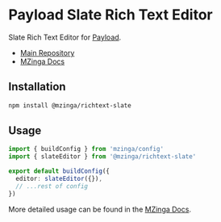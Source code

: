 # Payload Slate Rich Text Editor

Slate Rich Text Editor for [Payload](https://mzinga.io).

- [Main Repository](https://github.com/mzinga-io/mzinga-core)
- [MZinga Docs](https://mzinga.io/docs)

## Installation

```bash
npm install @mzinga/richtext-slate
```

## Usage

```ts
import { buildConfig } from 'mzinga/config'
import { slateEditor } from '@mzinga/richtext-slate'

export default buildConfig({
  editor: slateEditor({}),
  // ...rest of config
})
```

More detailed usage can be found in the [MZinga Docs](https://mzinga.io/docs/configuration/overview).
